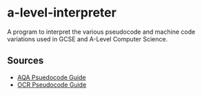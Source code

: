 # a-level-interpreter

A program to interpret the various pseudocode and machine code variations used in GCSE and A-Level Computer Science.

## Sources

- [AQA Psuedocode Guide](https://filestore.aqa.org.uk/resources/computing/AQA-8525-NG-PC.PDF)
- [OCR Pseudocode Guide](https://www.ocr.org.uk/Images/260952-pseudocode-guide.pdf)